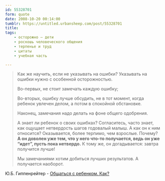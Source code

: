 ```yaml
---
id: 55328701
form: quote
date: 2008-10-20 00:14:00
tumblr: https://untitled.urbansheep.com/post/55328701
title: 
tags:
    - осторожно — дети
    - роскошь человеческого общения
    - терпенье и труд
    - цитаты
    - учебная часть

---
```


<blockquote>
<p>Как же научить, если не указывать на ошибки? Указывать на ошибки нужно с особенной осторожностью.</p>

<p>Во-первых, не стоит замечать каждую ошибку;</p>

<p>Во-вторых, ошибку лучше обсудить, не в тот момент, когда ребенок увлечен делом, а потом в спокойной обстановке.</p>

<p>Наконец, замечания надо делать на фоне общего одобрения.</p>

<p>А знает ли ребенок о своих ошибках? Согласитесь, часто знает, как ощущает нетвердость шагов годовалый малыш. А как он к ним относится? Оказывается, более терпимо, чем взрослые. Почему? <strong>А он доволен уже тем, что у него что-то получается, ведь он уже “идет”, пусть пока нетвердо.</strong> К тому же, он догадывается: завтра получится лучше!</p>

<p>Мы замечаниями хотим добиться лучших результатов. А получается наоборот.</p>
</blockquote>

Ю.Б. Гиппенрейтер - <a href="http://www.komi.com/Baby/Upbringing/Literature/Gippenrejter/01.htm">Общаться с ребенком. Как?</a>
